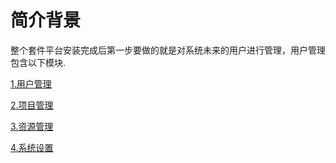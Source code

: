 # 简介背景

整个套件平台安装完成后第一步要做的就是对系统未来的用户进行管理，用户管理包含以下模块.

[1.用户管理](平台管理/用户管理/usermanage.md)

[2.项目管理](平台管理/用户管理/projectmanage.md)

[3.资源管理](平台管理/用户管理/resourcemanage.md)

[4.系统设置](平台管理/用户管理/systemconfig.md)
